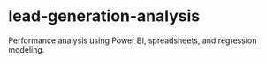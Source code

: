 # lead-generation-analysis
Performance analysis using Power BI, spreadsheets, and regression modeling.
